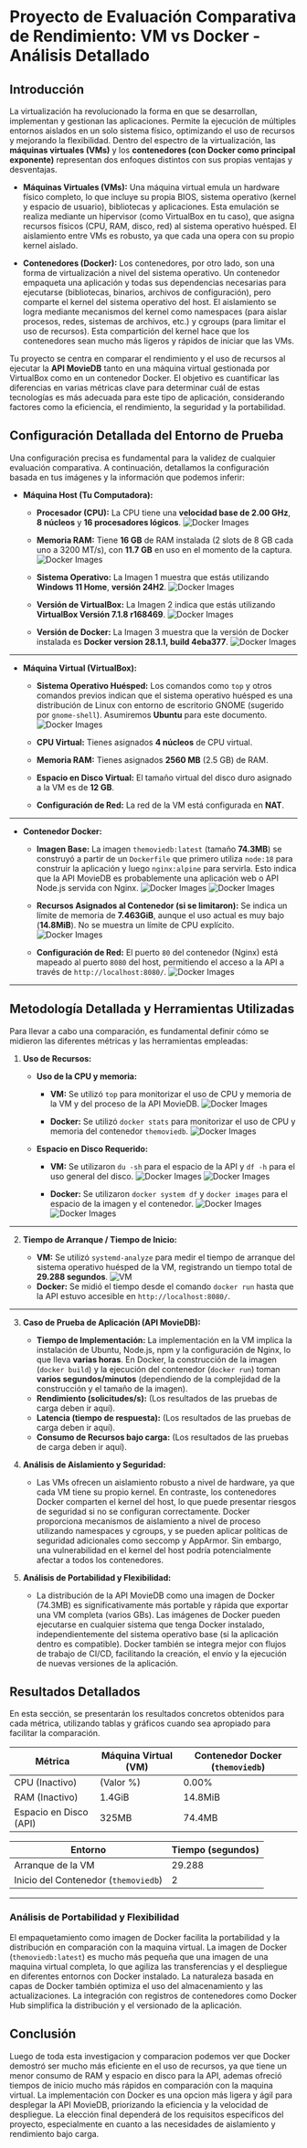 # Proyecto de Evaluación Comparativa de Rendimiento: VM vs Docker - Análisis Detallado

## Introducción

La virtualización ha revolucionado la forma en que se desarrollan, implementan y gestionan las aplicaciones. Permite la ejecución de múltiples entornos aislados en un solo sistema físico, optimizando el uso de recursos y mejorando la flexibilidad. Dentro del espectro de la virtualización, las **máquinas virtuales (VMs)** y los **contenedores (con Docker como principal exponente)** representan dos enfoques distintos con sus propias ventajas y desventajas.

- **Máquinas Virtuales (VMs):** Una máquina virtual emula un hardware físico completo, lo que incluye su propia BIOS, sistema operativo (kernel y espacio de usuario), bibliotecas y aplicaciones. Esta emulación se realiza mediante un hipervisor (como VirtualBox en tu caso), que asigna recursos físicos (CPU, RAM, disco, red) al sistema operativo huésped. El aislamiento entre VMs es robusto, ya que cada una opera con su propio kernel aislado.

- **Contenedores (Docker):** Los contenedores, por otro lado, son una forma de virtualización a nivel del sistema operativo. Un contenedor empaqueta una aplicación y todas sus dependencias necesarias para ejecutarse (bibliotecas, binarios, archivos de configuración), pero comparte el kernel del sistema operativo del host. El aislamiento se logra mediante mecanismos del kernel como namespaces (para aislar procesos, redes, sistemas de archivos, etc.) y cgroups (para limitar el uso de recursos). Esta compartición del kernel hace que los contenedores sean mucho más ligeros y rápidos de iniciar que las VMs.

Tu proyecto se centra en comparar el rendimiento y el uso de recursos al ejecutar la **API MovieDB** tanto en una máquina virtual gestionada por VirtualBox como en un contenedor Docker. El objetivo es cuantificar las diferencias en varias métricas clave para determinar cuál de estas tecnologías es más adecuada para este tipo de aplicación, considerando factores como la eficiencia, el rendimiento, la seguridad y la portabilidad.

## Configuración Detallada del Entorno de Prueba

Una configuración precisa es fundamental para la validez de cualquier evaluación comparativa. A continuación, detallamos la configuración basada en tus imágenes y la información que podemos inferir:

- **Máquina Host (Tu Computadora):**

  - **Procesador (CPU):** La CPU tiene una **velocidad base de 2.00 GHz**, **8 núcleos** y **16 procesadores lógicos**.
    ![Docker Images](imagenes/MiCompuCPU.png)

  - **Memoria RAM:** Tiene **16 GB** de RAM instalada (2 slots de 8 GB cada uno a 3200 MT/s), con **11.7 GB** en uso en el momento de la captura.
    ![Docker Images](imagenes/MiCompuMemory.png)

  - **Sistema Operativo:** La Imagen 1 muestra que estás utilizando **Windows 11 Home**, **versión 24H2**.
    ![Docker Images](imagenes/MiCompuInfo.png)

  - **Versión de VirtualBox:** La Imagen 2 indica que estás utilizando **VirtualBox Versión 7.1.8 r168469**.
    ![Docker Images](imagenes/VMVersion.png)

  - **Versión de Docker:** La Imagen 3 muestra que la versión de Docker instalada es **Docker version 28.1.1, build 4eba377**.
    ![Docker Images](imagenes/DockerVersion.png)

---

- **Máquina Virtual (VirtualBox):**

  - **Sistema Operativo Huésped:** Los comandos como `top` y otros comandos previos indican que el sistema operativo huésped es una distribución de Linux con entorno de escritorio GNOME (sugerido por `gnome-shell`). Asumiremos **Ubuntu** para este documento.
    ![Docker Images](imagenes/VMTop.png)

  - **CPU Virtual:** Tienes asignados **4 núcleos** de CPU virtual.
  - **Memoria RAM:** Tienes asignados **2560 MB** (2.5 GB) de RAM.
  - **Espacio en Disco Virtual:** El tamaño virtual del disco duro asignado a la VM es de **12 GB**.
  - **Configuración de Red:** La red de la VM está configurada en **NAT**.

---

* **Contenedor Docker:**

  - **Imagen Base:** La imagen `themoviedb:latest` (tamaño **74.3MB**) se construyó a partir de un `Dockerfile` que primero utiliza `node:18` para construir la aplicación y luego `nginx:alpine` para servirla. Esto indica que la API MovieDB es probablemente una aplicación web o API Node.js servida con Nginx.
    ![Docker Images](imagenes/dockerImages.png)
    ![Docker Images](imagenes/Dockerfile.png)

  - **Recursos Asignados al Contenedor (si se limitaron):** Se indica un límite de memoria de **7.463GiB**, aunque el uso actual es muy bajo (**14.8MiB**). No se muestra un límite de CPU explícito.
    ![Docker Images](imagenes/DockerStats.png)

  - **Configuración de Red:** El puerto `80` del contenedor (Nginx) está mapeado al puerto `8080` del host, permitiendo el acceso a la API a través de `http://localhost:8080/`.
    ![Docker Images](imagenes/comandosDocker.png)

---

## Metodología Detallada y Herramientas Utilizadas

Para llevar a cabo una comparación, es fundamental definir cómo se midieron las diferentes métricas y las herramientas empleadas:

1.  **Uso de Recursos:**
    * **Uso de la CPU y memoria:**
      * **VM:** Se utilizó `top` para monitorizar el uso de CPU y memoria de la VM y del proceso de la API MovieDB.
        ![Docker Images](imagenes/VMTop.png)

      * **Docker:** Se utilizó `docker stats` para monitorizar el uso de CPU y memoria del contenedor `themoviedb`.
        ![Docker Images](imagenes/DockerStat.png)

    * **Espacio en Disco Requerido:**
      * **VM:** Se utilizaron `du -sh` para el espacio de la API y `df -h` para el uso general del disco.
        ![Docker Images](imagenes/Du-sh.png)
        ![Docker Images](imagenes/Df-hVM.png)

      * **Docker:** Se utilizaron `docker system df` y `docker images` para el espacio de la imagen y el contenedor.
        ![Docker Images](imagenes/DockerSystemDf.png)
        ![Docker Images](imagenes/dockerImages.png)

------

2.  **Tiempo de Arranque / Tiempo de Inicio:**

    - **VM:** Se utilizó `systemd-analyze` para medir el tiempo de arranque del sistema operativo huésped de la VM, registrando un tiempo total de **29.288 segundos**.
      ![VM](imagenes/systemd-analyze.png)


    * **Docker:** Se midió el tiempo desde el comando `docker run` hasta que la API estuvo accesible en `http://localhost:8080/`.

----

3.  **Caso de Prueba de Aplicación (API MovieDB):**

    - **Tiempo de Implementación:** La implementación en la VM implica la instalación de Ubuntu, Node.js, npm y la configuración de Nginx, lo que lleva **varias horas**. En Docker, la construcción de la imagen (`docker build`) y la ejecución del contenedor (`docker run`) toman **varios segundos/minutos** (dependiendo de la complejidad de la construcción y el tamaño de la imagen).
    - **Rendimiento (solicitudes/s):** (Los resultados de las pruebas de carga deben ir aquí).
    - **Latencia (tiempo de respuesta):** (Los resultados de las pruebas de carga deben ir aquí).
    - **Consumo de Recursos bajo carga:** (Los resultados de las pruebas de carga deben ir aquí).

4.  **Análisis de Aislamiento y Seguridad:**

    - Las VMs ofrecen un aislamiento robusto a nivel de hardware, ya que cada VM tiene su propio kernel. En contraste, los contenedores Docker comparten el kernel del host, lo que puede presentar riesgos de seguridad si no se configuran correctamente. Docker proporciona mecanismos de aislamiento a nivel de proceso utilizando namespaces y cgroups, y se pueden aplicar políticas de seguridad adicionales como seccomp y AppArmor. Sin embargo, una vulnerabilidad en el kernel del host podría potencialmente afectar a todos los contenedores.

5.  **Análisis de Portabilidad y Flexibilidad:**
    - La distribución de la API MovieDB como una imagen de Docker (74.3MB) es significativamente más portable y rápida que exportar una VM completa (varios GBs). Las imágenes de Docker pueden ejecutarse en cualquier sistema que tenga Docker instalado, independientemente del sistema operativo base (si la aplicación dentro es compatible). Docker también se integra mejor con flujos de trabajo de CI/CD, facilitando la creación, el envío y la ejecución de nuevas versiones de la aplicación.

## Resultados Detallados

En esta sección, se presentarán los resultados concretos obtenidos para cada métrica, utilizando tablas y gráficos cuando sea apropiado para facilitar la comparación.

| Métrica                 | Máquina Virtual (VM)                | Contenedor Docker (`themoviedb`) |
| ----------------------- | ----------------------------------- | --------------------------------- |
| CPU (Inactivo)          | (Valor %)                           | 0.00%                             |
| RAM (Inactivo)          | 1.4GiB                              | 14.8MiB                           |
| Espacio en Disco (API)  | 325MB                               | 74.4MB                           |

| Entorno                   | Tiempo (segundos) |
| ------------------------- | ----------------- |
| Arranque de la VM         | 29.288            |
| Inicio del Contenedor (`themoviedb`) | 2           |

---

### Análisis de Portabilidad y Flexibilidad

El empaquetamiento como imagen de Docker facilita la portabilidad y la distribución en comparación con la maquina virtual. La imagen de Docker (`themoviedb:latest`) es mucho más pequeña que una imagen de una maquina virtual completa, lo que agiliza las transferencias y el despliegue en diferentes entornos con Docker instalado. La naturaleza basada en capas de Docker también optimiza el uso del almacenamiento y las actualizaciones. La integración con registros de contenedores como Docker Hub simplifica la distribución y el versionado de la aplicación.

## Conclusión

Luego de toda esta investigacion y comparacion podemos ver que Docker demostró ser mucho más eficiente en el uso de recursos, ya que tiene  un menor consumo de RAM y espacio en disco para la API, ademas ofreció tiempos de inicio mucho más rápidos en comparación con la maquina virtual. La implementación con Docker es una opcion más ligera y ágil para desplegar la API MovieDB, priorizando la eficiencia y la velocidad de despliegue. La elección final dependerá de los requisitos específicos del proyecto, especialmente en cuanto a las necesidades de aislamiento y rendimiento bajo carga.